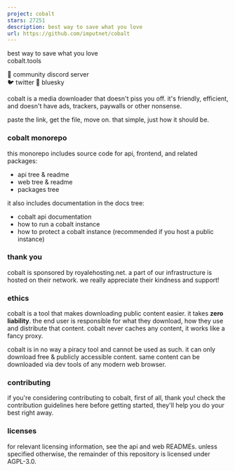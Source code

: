 ```yaml
---
project: cobalt
stars: 27251
description: best way to save what you love
url: https://github.com/imputnet/cobalt
---
```


  

best way to save what you love  
cobalt.tools

💬 community discord server  
🐦 twitter 🦋 bluesky

  

cobalt is a media downloader that doesn't piss you off. it's friendly, efficient, and doesn't have ads, trackers, paywalls or other nonsense.

paste the link, get the file, move on. that simple, just how it should be.

### cobalt monorepo

this monorepo includes source code for api, frontend, and related packages:

-   api tree & readme
-   web tree & readme
-   packages tree

it also includes documentation in the docs tree:

-   cobalt api documentation
-   how to run a cobalt instance
-   how to protect a cobalt instance (recommended if you host a public instance)

### thank you

cobalt is sponsored by royalehosting.net. a part of our infrastructure is hosted on their network. we really appreciate their kindness and support!

### ethics

cobalt is a tool that makes downloading public content easier. it takes **zero liability**. the end user is responsible for what they download, how they use and distribute that content. cobalt never caches any content, it works like a fancy proxy.

cobalt is in no way a piracy tool and cannot be used as such. it can only download free & publicly accessible content. same content can be downloaded via dev tools of any modern web browser.

### contributing

if you're considering contributing to cobalt, first of all, thank you! check the contribution guidelines here before getting started, they'll help you do your best right away.

### licenses

for relevant licensing information, see the api and web READMEs. unless specified otherwise, the remainder of this repository is licensed under AGPL-3.0.
